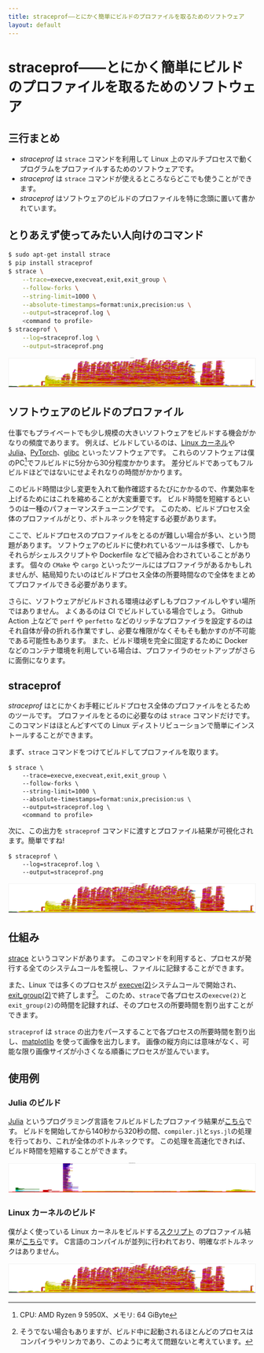 ```yaml
---
title: straceprof——とにかく簡単にビルドのプロファイルを取るためのソフトウェア
layout: default
---
```


# straceprof——とにかく簡単にビルドのプロファイルを取るためのソフトウェア

## 三行まとめ
- _straceprof_ は `strace` コマンドを利用して Linux 上のマルチプロセスで動くプログラムをプロファイルするためのソフトウェアです。
- _straceprof_ は `strace` コマンドが使えるところならどこでも使うことができます。
- _straceprof_ はソフトウェアのビルドのプロファイルを特に念頭に置いて書かれています。

## とりあえず使ってみたい人向けのコマンド

```bash
$ sudo apt-get install strace
$ pip install straceprof
$ strace \
    --trace=execve,execveat,exit,exit_group \
    --follow-forks \
    --string-limit=1000 \
    --absolute-timestamps=format:unix,precision:us \
    --output=straceprof.log \
    <command to profile>
$ straceprof \
    --log=straceprof.log \
    --output=straceprof.png
```

<img src="./linux_build.png">

<!-- 動機 -->
## ソフトウェアのビルドのプロファイル

仕事でもプライベートでも少し規模の大きいソフトウェアをビルドする機会がかなりの頻度であります。
例えば、ビルドしているのは、[Linux カーネル](https://github.com/torvalds/linux)や [Julia](https://github.com/JuliaLang/julia)、[PyTorch](https://github.com/pytorch/pytorch)、[glibc](https://sourceware.org/glibc/) といったソフトウェアです。
これらのソフトウェアは僕のPC[^mypc]でフルビルドに5分から30分程度かかります。
差分ビルドであってもフルビルドほどではないにせよそれなりの時間がかかります。

[^mypc]: CPU: AMD Ryzen 9 5950X、メモリ: 64 GiByte

このビルド時間は少し変更を入れて動作確認するたびにかかるので、作業効率を上げるためにはこれを縮めることが大変重要です。
ビルド時間を短縮するというのは一種のパフォーマンスチューニングです。
このため、ビルドプロセス全体のプロファイルがとり、ボトルネックを特定する必要があります。

ここで、ビルドプロセスのプロファイルをとるのが難しい場合が多い、という問題があります。
ソフトウェアのビルドに使われているツールは多様で、しかもそれらがシェルスクリプトや Dockerfile などで組み合わされていることがあります。
個々の `CMake` や `cargo` といったツールにはプロファイラがあるかもしれませんが、結局知りたいのはビルドプロセス全体の所要時間なので全体をまとめてプロファイルできる必要があります。

さらに、ソフトウェアがビルドされる環境は必ずしもプロファイルしやすい場所ではありません。
よくあるのは CI でビルドしている場合でしょう。
Github Action 上などで `perf` や `perfetto` などのリッチなプロファイラを設定するのはそれ自体が骨の折れる作業ですし、必要な権限がなくそもそも動かすのが不可能である可能性もあります。
また、ビルド環境を完全に固定するために Docker などのコンテナ環境を利用している場合は、プロファイラのセットアップがさらに面倒になります。

## straceprof

_straceprof_ はとにかくお手軽にビルドプロセス全体のプロファイルをとるためのツールです。
プロファイルをとるのに必要なのは `strace` コマンドだけです。
このコマンドはほとんどすべての Linux ディストリビューションで簡単にインストールすることができます。

まず、`strace` コマンドをつけてビルドしてプロファイルを取ります。
```
$ strace \
    --trace=execve,execveat,exit,exit_group \
    --follow-forks \
    --string-limit=1000 \
    --absolute-timestamps=format:unix,precision:us \
    --output=straceprof.log \
    <command to profile>
```

次に、この出力を `straceprof` コマンドに渡すとプロファイル結果が可視化されます。簡単ですね!

```
$ straceprof \
    --log=straceprof.log \
    --output=straceprof.png
```

<img src="./linux_build.png">

## 仕組み

[strace](https://strace.io/) というコマンドがあります。
このコマンドを利用すると、プロセスが発行する全てのシステムコールを監視し、ファイルに記録することができます。

また、Linux では多くのプロセスが [execve(2)](https://man7.org/linux/man-pages/man2/execve.2.html)システムコールで開始され、[exit_group(2)](https://man7.org/linux/man-pages/man2/exit_group.2.html)で終了します[^execve-exit_group]。
このため、`strace`で各プロセスの`execve(2)`と`exit_group(2)`の時間を記録すれば、そのプロセスの所要時間を割り出すことができます。

[^execve-exit_group]: そうでない場合もありますが、ビルド中に起動されるほとんどのプロセスはコンパイラやリンカであり、このように考えて問題ないと考えています。

`straceprof` は `strace` の出力をパースすることで各プロセスの所要時間を割り出し、[matplotlib](https://matplotlib.org/) を使って画像を出力します。
画像の縦方向には意味がなく、可能な限り画像サイズが小さくなる順番にプロセスが並んでいます。

## 使用例

### Julia のビルド

[Julia](https://github.com/JuliaLang/julia) というプログラミング言語をフルビルドしたプロファイラ結果が[こちら](https://akawashiro.com/articles/julia_build.png)です。
ビルドを開始してから140秒から320秒の間、`compiler.jl`と`sys.jl`の処理を行っており、これが全体のボトルネックです。
この処理を高速化できれば、ビルド時間を短縮することができます。

<img src="./julia_build.png">

### Linux カーネルのビルド

僕がよく使っている Linux カーネルをビルドする[スクリプト](https://github.com/akawashiro/public-tools/blob/master/build-install-linux.sh) のプロファイル結果が[こちら](https://akawashiro.com/articles/linux_build.png)です。
C言語のコンパイルが並列に行われており、明確なボトルネックはありません。

<img src="./linux_build.png">
